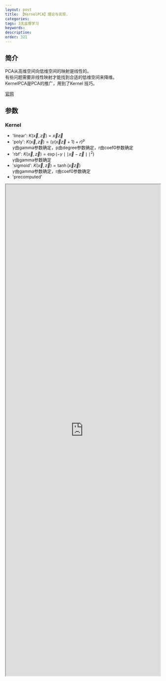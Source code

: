 ```yaml
---
layout: post
title: 【KernelPCA】理论与实现.
categories:
tags: 3无监督学习
keywords:
description:
order: 321
---
```



## 简介
PCA从高维空间向低维空间的映射是线性的。  
有些问题需要非线性映射才能找到合适的低维空间来降维。  
KernelPCA是PCA的推广，用到了Kernel 技巧。  

[官网](http://scikit-learn.org/stable/modules/generated/sklearn.decomposition.KernelPCA.html)  


## 参数
### Kernel
- 'linear': $K(\vec x,\vec z)=\vec x  \vec z$  
- 'poly': $K(\vec x,\vec z)=(\gamma(\vec x  \vec z+1)+r)^p$  
$\gamma$由gamma参数确定，p由degree参数确定，r由coef0参数确定  
- 'rbf': $K(\vec x,\vec z)=\exp (-\gamma \mid\mid\vec x  - \vec z\mid\mid^2)$  
$\gamma$由gamma参数确定  
- 'sigmoid': $K(\vec x,\vec z)=\tanh (\vec x  \vec z)$  
$\gamma$由gamma参数确定，r由coef0参数确定  
- 'precomputed'



<iframe src="http://www.guofei.site/StatisticsBlog/KernelPCA.html" width="100%" height="1600em" marginwidth="10%"></iframe>

